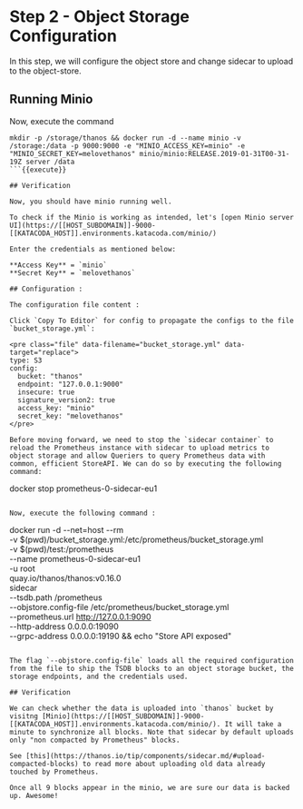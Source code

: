 # Step 2 - Object Storage Configuration

In this step, we will configure the object store and change sidecar to upload to the object-store.

## Running Minio

Now, execute the command

```
mkdir -p /storage/thanos && docker run -d --name minio -v /storage:/data -p 9000:9000 -e "MINIO_ACCESS_KEY=minio" -e "MINIO_SECRET_KEY=melovethanos" minio/minio:RELEASE.2019-01-31T00-31-19Z server /data
```{{execute}}

## Verification

Now, you should have minio running well.

To check if the Minio is working as intended, let's [open Minio server UI](https://[[HOST_SUBDOMAIN]]-9000-[[KATACODA_HOST]].environments.katacoda.com/minio/)

Enter the credentials as mentioned below:

**Access Key** = `minio`
**Secret Key** = `melovethanos`

## Configuration :

The configuration file content :

Click `Copy To Editor` for config to propagate the configs to the file `bucket_storage.yml`:

<pre class="file" data-filename="bucket_storage.yml" data-target="replace">
type: S3
config:
  bucket: "thanos"
  endpoint: "127.0.0.1:9000"
  insecure: true
  signature_version2: true
  access_key: "minio"
  secret_key: "melovethanos"
</pre>

Before moving forward, we need to stop the `sidecar container` to reload the Prometheus instance with sidecar to upload metrics to object storage and allow Queriers to query Prometheus data with common, efficient StoreAPI. We can do so by executing the following command:

```
docker stop prometheus-0-sidecar-eu1
```{{execute}}

Now, execute the following command :

```
docker run -d --net=host --rm \
    -v $(pwd)/bucket_storage.yml:/etc/prometheus/bucket_storage.yml \
    -v $(pwd)/test:/prometheus \
    --name prometheus-0-sidecar-eu1 \
    -u root \
    quay.io/thanos/thanos:v0.16.0 \
    sidecar \
    --tsdb.path                 /prometheus \
    --objstore.config-file      /etc/prometheus/bucket_storage.yml \
    --prometheus.url            http://127.0.0.1:9090 \
    --http-address              0.0.0.0:19090    \
    --grpc-address              0.0.0.0:19190 && echo "Store API exposed"
```{{execute}}

The flag `--objstore.config-file` loads all the required configuration from the file to ship the TSDB blocks to an object storage bucket, the storage endpoints, and the credentials used.

## Verification

We can check whether the data is uploaded into `thanos` bucket by visitng [Minio](https://[[HOST_SUBDOMAIN]]-9000-[[KATACODA_HOST]].environments.katacoda.com/minio/). It will take a minute to synchronize all blocks. Note that sidecar by default uploads only "non compacted by Prometheus" blocks.

See [this](https://thanos.io/tip/components/sidecar.md/#upload-compacted-blocks) to read more about uploading old data already touched by Prometheus.

Once all 9 blocks appear in the minio, we are sure our data is backed up. Awesome!